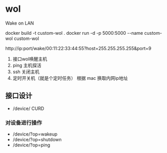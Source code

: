 # wol
Wake on LAN

docker build -t custom-wol .
docker run -d -p 5000:5000 --name custom-wol custom-wol


http://ip:port/wake/00:11:22:33:44:55?host=255.255.255.255&port=9

1. 接口wol唤醒主机
2. ping 主机探活
3. ssh 关闭主机
4. 定时开关机（就是个定时任务）
根据 mac 换取内网ip地址


## 接口设计

- /device/<id> CURD

### 对设备进行操作

- /device/<id>?op=wakeup
- /device/<id>?op=shutdown
- /device/<id>?op=ping







